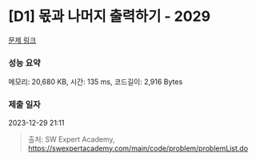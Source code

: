 # [D1] 몫과 나머지 출력하기 - 2029 

[문제 링크](https://swexpertacademy.com/main/code/problem/problemDetail.do?contestProbId=AV5QGNvKAtEDFAUq) 

### 성능 요약

메모리: 20,680 KB, 시간: 135 ms, 코드길이: 2,916 Bytes

### 제출 일자

2023-12-29 21:11



> 출처: SW Expert Academy, https://swexpertacademy.com/main/code/problem/problemList.do